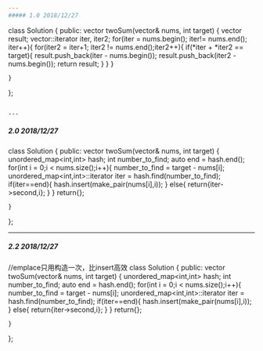 ```yaml
---
##### 1.0 2018/12/27
```
class Solution {
public:
    vector<int> twoSum(vector<int>& nums, int target) {
        vector<int> result;
        vector<int>::iterator iter, iter2;
        for(iter = nums.begin(); iter!= nums.end(); iter++){
            for(iter2 = iter+1; iter2 != nums.end();iter2++){
                if(*iter + *iter2 == target){
                    result.push_back(iter - nums.begin());
                    result.push_back(iter2 - nums.begin());
                    return result;
                }
            }
        }
        
    }
};
```

---
```

##### 2.0 2018/12/27
class Solution {
public:
    vector<int> twoSum(vector<int>& nums, int target) {
        unordered_map<int,int> hash;
        int number_to_find;
        auto end = hash.end();
        for(int i = 0;i < nums.size();i++){
            number_to_find = target - nums[i];
            unordered_map<int,int>::iterator iter = hash.find(number_to_find);
            if(iter==end){
                hash.insert(make_pair(nums[i],i));
            }
            else{
                return{iter->second,i};
            }
        }
        return{};
        
    }
};

---
##### 2.2 2018/12/27
//emplace只用构造一次，比insert高效
class Solution {
public:
    vector<int> twoSum(vector<int>& nums, int target) {
        unordered_map<int,int> hash;
        int number_to_find;
        auto end = hash.end();
        for(int i = 0;i < nums.size();i++){
            number_to_find = target - nums[i];
            unordered_map<int,int>::iterator iter = hash.find(number_to_find);
            if(iter==end){
                hash.insert(make_pair(nums[i],i));
            }
            else{
                return{iter->second,i};
            }
        }
        return{};
        
    }
};


